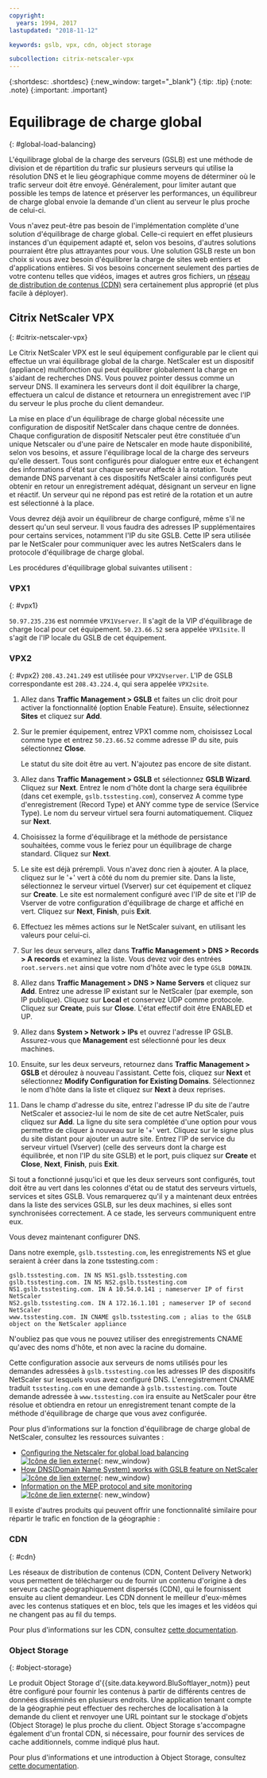 ```yaml
---
copyright:
  years: 1994, 2017
lastupdated: "2018-11-12"

keywords: gslb, vpx, cdn, object storage

subcollection: citrix-netscaler-vpx
---
```


{:shortdesc: .shortdesc}
{:new_window: target="_blank"}
{:tip: .tip}
{:note: .note}
{:important: .important}

# Equilibrage de charge global
{: #global-load-balancing}

L'équilibrage global de la charge des serveurs (GSLB) est une méthode de division et de répartition du trafic sur plusieurs serveurs qui utilise la résolution DNS et le lieu géographique comme moyens de déterminer où le trafic serveur doit être envoyé. Généralement, pour limiter autant que possible les temps de latence et préserver les performances, un équilibreur de charge global envoie la demande d'un client au serveur le plus proche de celui-ci.

Vous n'avez peut-être pas besoin de l'implémentation complète d'une solution d'équilibrage de charge global. Celle-ci requiert en effet plusieurs instances d'un équipement adapté et, selon vos besoins, d'autres solutions pourraient être plus attrayantes pour vous. Une solution GSLB reste un bon choix si vous avez besoin d'équilibrer la charge de sites web entiers et d'applications entières. Si vos besoins concernent seulement des parties de votre contenu telles que vidéos, images et autres gros fichiers, un [réseau de distribution de contenus (CDN)](/docs/infrastructure/CDN?topic=CDN-about-content-delivery-networks-cdn-)
sera certainement plus approprié (et plus facile à déployer).

## Citrix NetScaler VPX
{: #citrix-netscaler-vpx}

Le Citrix NetScaler VPX est le seul équipement configurable par le client qui effectue un vrai équilibrage global de la charge. NetScaler est un dispositif (appliance) multifonction qui peut équilibrer globalement la charge en s'aidant de recherches DNS. Vous pouvez pointer dessus comme un serveur DNS. Il examinera les serveurs dont il doit équilibrer la charge, effectuera un calcul de distance et retournera un enregistrement avec l'IP du serveur le plus proche du client demandeur.

La mise en place d'un équilibrage de charge global nécessite une configuration de dispositif NetScaler dans chaque centre de données. Chaque configuration de dispositif Netscaler peut être constituée d'un unique Netscaler ou d'une paire de Netscaler en mode haute disponibilité, selon vos besoins, et assure l'équilibrage local de la charge des serveurs qu'elle dessert. Tous sont configurés pour dialoguer entre eux et échangent des informations d'état sur chaque serveur affecté à la rotation. Toute demande DNS parvenant à ces dispositifs NetScaler ainsi configurés peut obtenir en retour un enregistrement adéquat, désignant un serveur en ligne et réactif. Un serveur qui ne répond pas est retiré de la rotation et un autre est sélectionné à la place.

Vous devrez déjà avoir un équilibreur de charge configuré, même s'il ne dessert qu'un seul serveur. Il vous faudra des adresses IP supplémentaires pour certains services, notamment l'IP du site GSLB. Cette IP sera utilisée par le NetScaler pour communiquer avec les autres NetScalers dans le protocole d'équilibrage de charge global.

Les procédures d'équilibrage global suivantes utilisent :

### VPX1
{: #vpx1}

`50.97.235.236` est nommée `VPX1Vserver`. Il s'agit de la VIP d'équilibrage de charge local pour cet équipement. `50.23.66.52` sera appelée `VPX1site`. Il s'agit de l'IP locale du GSLB de cet équipement.

### VPX2
{: #vpx2}
`208.43.241.249` est utilisée pour `VPX2Vserver`. L'IP de GSLB correspondante est `208.43.224.4`, qui sera appelée `VPX2site`.

1. Allez dans **Traffic Management > GSLB** et faites un clic droit pour activer la fonctionnalité (option Enable Feature). Ensuite, sélectionnez **Sites** et cliquez sur **Add**.

2. Sur le premier équipement, entrez VPX1 comme nom, choisissez Local comme type et entrez `50.23.66.52` comme adresse IP du site, puis sélectionnez **Close**.

	Le statut du site doit être au vert. N'ajoutez pas encore de site distant.

3. Allez dans **Traffic Management > GSLB** et sélectionnez **GSLB Wizard**. Cliquez sur **Next**. Entrez le nom d'hôte dont la charge sera équilibrée (dans cet exemple, `gslb.tsstesting.com`), conservez A comme type d'enregistrement (Record Type) et ANY comme type de service (Service Type). Le nom du serveur virtuel sera fourni automatiquement. Cliquez sur **Next**.

4. Choisissez la forme d'équilibrage et la méthode de persistance souhaitées, comme vous le feriez pour un équilibrage de charge standard. Cliquez sur **Next**.

5. Le site est déjà prérempli. Vous n'avez donc rien à ajouter. A la place, cliquez sur le '+' vert à côté du nom du premier site. Dans la liste, sélectionnez le serveur virtuel (Vserver) sur cet équipement et cliquez sur **Create**. Le site est normalement configuré avec l'IP de site et l'IP de Vserver de votre configuration d'équilibrage de charge et affiché en vert. Cliquez sur **Next**, **Finish**, puis **Exit**.

6. Effectuez les mêmes actions sur le NetScaler suivant, en utilisant les valeurs pour celui-ci.

7. Sur les deux serveurs, allez dans **Traffic Management > DNS > Records > A records** et examinez la liste. Vous devez voir des entrées `root.servers.net` ainsi que votre nom d'hôte avec le type `GSLB DOMAIN`. 

8. Allez dans **Traffic Management > DNS > Name Servers** et cliquez sur **Add**. Entrez une adresse IP existant sur le NetScaler (par exemple, son IP publique). Cliquez sur **Local** et conservez UDP comme protocole. Cliquez sur **Create**, puis sur **Close**. L'état effectif doit être ENABLED et UP.

9. Allez dans **System > Network > IPs** et ouvrez l'adresse IP GSLB. Assurez-vous que **Management** est sélectionné pour les deux machines.

10. Ensuite, sur les deux serveurs, retournez dans **Traffic Management > GSLB** et déroulez à nouveau l'assistant. Cette fois, cliquez sur **Next** et sélectionnez **Modify Configuration for Existing Domains**. Sélectionnez le nom d'hôte dans la liste et cliquez sur **Next** à deux reprises.

11. Dans le champ d'adresse du site, entrez l'adresse IP du site de l'autre NetScaler et associez-lui le nom de site de cet autre NetScaler, puis cliquez sur **Add**. La ligne du site sera complétée d'une option pour vous permettre de cliquer à nouveau sur le '+' vert. Cliquez sur le signe plus du site distant pour ajouter un autre site. Entrez l'IP de service du serveur virtuel (Vserver) (celle des serveurs dont la charge est équilibrée, et non l'IP du site GSLB) et le port, puis cliquez sur **Create** et **Close**, **Next**, **Finish**, puis **Exit**.

Si tout a fonctionné jusqu'ici et que les deux serveurs sont configurés, tout doit être au vert dans les colonnes d'état ou de statut des serveurs virtuels, services et sites GSLB. Vous remarquerez qu'il y a maintenant deux entrées dans la liste des services GSLB, sur les deux machines, si elles sont synchronisées correctement. A ce stade, les serveurs communiquent entre eux.

Vous devez maintenant configurer DNS.

Dans notre exemple, `gslb.tsstesting.com`, les enregistrements NS et glue seraient à créer dans la zone tsstesting.com :

    gslb.tsstesting.com. IN NS NS1.gslb.tsstesting.com
    gslb.tsstesting.com. IN NS NS2.gslb.tsstesting.com
    NS1.gslb.tsstesting.com. IN A 10.54.0.141 ; nameserver IP of first NetScaler
    NS2.gslb.tsstesting.com. IN A 172.16.1.101 ; nameserver IP of second NetScaler
    www.tsstesting.com. IN CNAME gslb.tsstesting.com ; alias to the GSLB object on the NetScaler appliance

N'oubliez pas que vous ne pouvez utiliser des enregistrements CNAME qu'avec des noms d'hôte, et non avec la racine du domaine.

Cette configuration associe aux serveurs de noms utilisés pour les demandes adressées à `gslb.tsstesting.com` les adresses IP des dispositifs NetScaler sur lesquels vous avez configuré DNS. L'enregistrement CNAME traduit `tsstesting.com` en une demande à `gslb.tsstesting.com`. Toute demande adressée à `www.tsstesting.com` ira ensuite au NetScaler pour être résolue et obtiendra en retour un enregistrement tenant compte de la
méthode d'équilibrage de charge que vous avez configurée.

Pour plus d'informations sur la fonction d'équilibrage de charge global de NetScaler, consultez les ressources suivantes :
* [Configuring the Netscaler for global load balancing ![Icône de lien externe](../../icons/launch-glyph.svg "Icône de lien externe")](http://support.citrix.com/article/CTX110348){: new_window}
* [How DNS(Domain Name System) works with GSLB feature on NetScaler ![Icône de lien externe](../../icons/launch-glyph.svg "Icône de lien externe")](https://support.citrix.com/article/CTX122619){: new_window}
* [Information on the MEP protocol and site monitoring ![Icône de lien externe](../../icons/launch-glyph.svg "Icône de lien externe")](http://support.citrix.com/article/CTX111081){: new_window}

Il existe d'autres produits qui peuvent offrir une fonctionnalité similaire pour répartir le trafic en fonction de la géographie :

### CDN
{: #cdn}

Les réseaux de distribution de contenus (CDN, Content Delivery Network) vous permettent de télécharger ou de fournir un contenu d'origine à des serveurs cache géographiquement dispersés (CDN), qui le fournissent ensuite au client demandeur. Les CDN donnent le meilleur d'eux-mêmes avec les contenus statiques et en bloc, tels que les images et les vidéos qui ne changent pas au fil du temps.

Pour plus d'informations sur les CDN, consultez [cette documentation](/docs/infrastructure/CDN?topic=CDN-getting-started).

### Object Storage
{: #object-storage}

Le produit Object Storage d'{{site.data.keyword.BluSoftlayer_notm}} peut être configuré pour fournir les contenus à partir de différents centres de données disséminés en plusieurs endroits. Une application tenant compte de la géographie peut effectuer des recherches de localisation à la demande du client et renvoyer une URL pointant sur le stockage d'objets (Object Storage) le plus proche du client. Object Storage s'accompagne également d'un frontal CDN, si nécessaire, pour fournir des services de cache additionnels, comme indiqué plus haut.

Pour plus d'informations et une introduction à Object Storage, consultez [cette documentation](/docs/services/cloud-object-storage?topic=cloud-object-storage-about).
